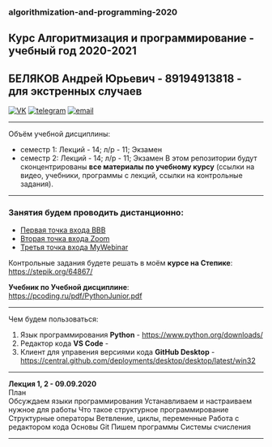 ### algorithmization-and-programming-2020
## Курс Алгоритмизация и программирование - учебный год 2020-2021

## БЕЛЯКОВ Андрей Юрьевич - 89194913818 - для экстренных случаев

[![VK](https://pcoding.ru/ico/vk.png)](https://vk.com/permCube)
[![telegram](https://pcoding.ru/ico/telegram.png)](https://t.me/AndreyPerm)
[![email](https://pcoding.ru/ico/email.png)](mailto:tt@59.ru)
  
--- 
Объём учебной дисциплины:
* семестр 1: Лекций - 14; л/р - 11; Экзамен
* семестр 2: Лекций - 14; л/р - 11; Экзамен
В этом репозитории будут сконцентрированы **все материалы по учебному курсу** (ссылки на видео, учебники, программы с лекций, ссылки на контрольные задания).  

---

### Занятия будем проводить дистанционно:  
* [Первая точка входа BBB](https://bbb.psaa.ru/b/and-jtj-y2r)  
* [Вторая точка входа Zoom](https://us04web.zoom.us/j/6931731236?pwd=T1lNamFoMjJtMHlSbWVKZHF2d3Qwdz09)  
* [Третья точка входа MyWebinar](https://go.mywebinar.com/npkg-qmfz-cgsl-cdtw)  

Контрольные задания будете решать в моём **курсе на Степике**: https://stepik.org/64867/  

**Учебник по Учебной дисциплине**: https://pcoding.ru/pdf/PythonJunior.pdf  

---

Чем будем пользоваться:  
1) Язык программирования **Python** - https://www.python.org/downloads/  
2) Редактор кода **VS Code** - 
3) Клиент для управения версиями кода **GitHub Desktop** - https://central.github.com/deployments/desktop/desktop/latest/win32  

---

**Лекция 1, 2 - 09.09.2020**  
План  
Обсуждаем языки программирования
Устанавливаем и настраиваем нужное для работы
Что такое структурное программирование
Структурные операторы
Ветвление, циклы, переменные
Работа с редактором кода
Основы Git
Пишем программы
Системы счисления

---  

